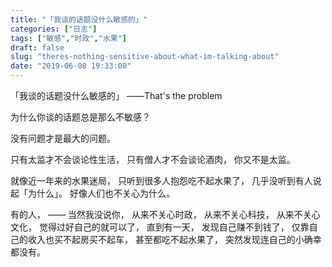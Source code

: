 ```yaml
---
title: "「我谈的话题没什么敏感的」"
categories: ["日志"]
tags: ["敏感","时政","水果"]
draft: false
slug: "theres-nothing-sensitive-about-what-im-talking-about"
date: "2019-06-08 19:33:00"
---
```


「我谈的话题没什么敏感的」
——That's the problem

为什么你谈的话题总是那么不敏感？

没有问题才是最大的问题。

只有太监才不会谈论性生活，
只有僧人才不会谈论酒肉，
你又不是太监。

就像近一年来的水果迷局，
只听到很多人抱怨吃不起水果了，
几乎没听到有人说起「为什么」。
好像人们也不关心为什么。

有的人，
—— 当然我没说你，
从来不关心时政，
从来不关心科技，
从来不关心文化，
觉得过好自己的就可以了，
直到有一天，
发现自己赚不到钱了，
仅靠自己的收入也买不起房买不起车，
甚至都吃不起水果了，
突然发现连自己的小确幸都没有。

